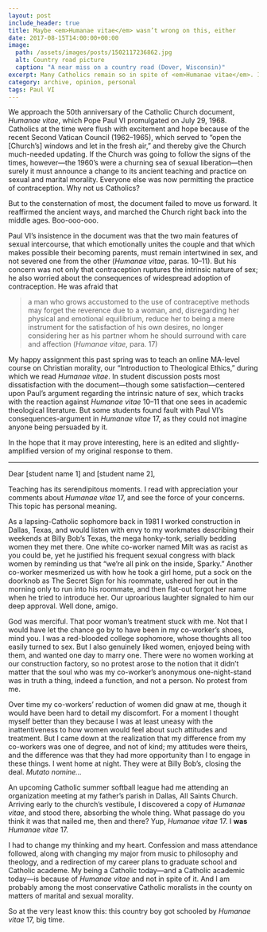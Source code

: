 ```yaml
---
layout: post
include_header: true
title: Maybe <em>Humanae vitae</em> wasn’t wrong on this, either
date: 2017-08-15T14:00:00+00:00
image:
  path: /assets/images/posts/1502117236862.jpg
  alt: Country road picture
  caption: "A near miss on a country road (Dover, Wisconsin)"
excerpt: Many Catholics remain so in spite of <em>Humanae vitae</em>. I am a Catholic today because of it. Here’s one reason why.
category: archive, opinion, personal
tags: Paul VI
---
```

We approach the 50th anniversary of the Catholic Church document, _Humanae vitae_, which Pope Paul VI promulgated on July 29, 1968. Catholics at the time were flush with excitement and hope because of the recent Second Vatican Council (1962–1965), which served to “open the [Church’s] windows and let in the fresh air,” and thereby give the Church much-needed updating. If the Church was going to follow the signs of the times, however—the 1960’s were a churning sea of sexual liberation—then surely it must announce a change to its ancient teaching and practice on sexual and marital morality. Everyone else was now permitting the practice of contraception. Why not us Catholics?

But to the consternation of most, the document failed to move us forward. It reaffirmed the ancient ways, and marched the Church right back into the middle ages. Boo-ooo-ooo.

Paul VI’s insistence in the document was that the two main features of sexual intercourse, that which emotionally unites the couple and that which makes possible their becoming parents, must remain intertwined in sex, and not severed one from the other (_Humanae vitae_, paras. 10–11). But his concern was not only that contraception ruptures the intrinsic nature of sex; he also worried about the consequences of widespread adoption of contraception. He was afraid that

> a man who grows accustomed to the use of contraceptive methods may forget the reverence due to a woman, and, disregarding her physical and emotional equilibrium, reduce her to being a mere instrument for the satisfaction of his own desires, no longer considering her as his partner whom he should surround with care and affection (_Humanae vitae_, para. 17)

My happy assignment this past spring was to teach an online MA-level course on Christian morality, our “Introduction to Theological Ethics,” during which we read _Humanae vitae_. In student discussion posts most dissatisfaction with the document—though some satisfaction—centered upon Paul’s argument regarding the intrinsic nature of sex, which tracks with the reaction against _Humanae vitae_ 10–11 that one sees in academic theological literature. But some students found fault with Paul VI’s consequences-argument in _Humanae vitae_ 17, as they could not imagine anyone being persuaded by it.

In the hope that it may prove interesting, here is an edited and slightly-amplified version of my original response to them.

* * *

Dear [student name 1] and [student name 2],

Teaching has its serendipitous moments. I read with appreciation your comments about _Humanae vitae_ 17, and see the force of your concerns. This topic has personal meaning.

As a lapsing-Catholic sophomore back in 1981 I worked construction in Dallas, Texas, and would listen with envy to my workmates describing their weekends at Billy Bob’s Texas, the mega honky-tonk, serially bedding women they met there. One white co-worker named Milt was as racist as you could be, yet he justified his frequent sexual congress with black women by reminding us that “we’re all pink on the inside, Sparky.” Another co-worker mesmerized us with how he took a girl home, put a sock on the doorknob as The Secret Sign for his roommate, ushered her out in the morning only to run into his roommate, and then flat-out forgot her name when he tried to introduce her. Our uproarious laughter signaled to him our deep approval. Well done, amigo.

God was merciful. That poor woman’s treatment stuck with me. Not that I would have let the chance go by to have been in my co-worker’s shoes, mind you. I was a red-blooded college sophomore, whose thoughts all too easily turned to sex. But I also genuinely liked women, enjoyed being with them, and wanted one day to marry one. There were no women working at our construction factory, so no protest arose to the notion that it didn’t matter that the soul who was my co-worker’s anonymous one-night-stand was in truth a thing, indeed a function, and not a person. No protest from me.

Over time my co-workers’ reduction of women did gnaw at me, though it would have been hard to detail my discomfort. For a moment I thought myself better than they because I was at least uneasy with the inattentiveness to how women would feel about such attitudes and treatment. But I came down at the realization that my difference from my co-workers was one of degree, and not of kind; my attitudes were theirs, and the difference was that they had more opportunity than I to engage in these things. I went home at night. They were at Billy Bob’s, closing the deal. _Mutato nomine..._

An upcoming Catholic summer softball league had me attending an organization meeting at my father’s parish in Dallas, All Saints Church. Arriving early to the church’s vestibule, I discovered a copy of _Humanae vitae_, and stood there, absorbing the whole thing. What passage do you think it was that nailed me, then and there? Yup, _Humanae vitae_ 17. I **was** _Humanae vitae_ 17.

I had to change my thinking and my heart. Confession and mass attendance followed, along with changing my major from music to philosophy and theology, and a redirection of my career plans to graduate school and Catholic academe. My being a Catholic today—and a Catholic academic today—is because of _Humanae vitae_ and not in spite of it. And I am probably among the most conservative Catholic moralists in the county on matters of marital and sexual morality.

So at the very least know this: this country boy got schooled by _Humanae vitae_ 17, big time.
